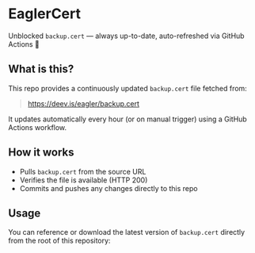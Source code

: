 # **EaglerCert**

Unblocked `backup.cert` — always up-to-date, auto-refreshed via GitHub Actions 🔁

## What is this?

This repo provides a continuously updated `backup.cert` file fetched from:

> https://deev.is/eagler/backup.cert

It updates automatically every hour (or on manual trigger) using a GitHub Actions workflow.

## How it works

- Pulls `backup.cert` from the source URL
- Verifies the file is available (HTTP 200)
- Commits and pushes any changes directly to this repo

## Usage

You can reference or download the latest version of `backup.cert` directly from the root of this repository:


